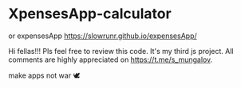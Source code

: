 # XpensesApp-calculator
or expensesApp
https://slowrunr.github.io/expensesApp/

Hi fellas!!! Pls feel free to review this code. It's my third js project. All comments are highly appreciated on https://t.me/s_mungalov.

make apps not war 🕊
